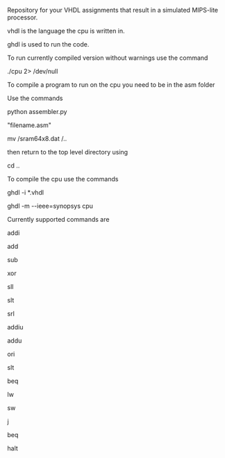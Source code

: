 Repository for your VHDL assignments that result in a
simulated MIPS-lite processor.


vhdl is the language the cpu is written in.

ghdl is used to run the code.


To run currently compiled version without warnings use the command 

./cpu 2> /dev/null


To compile a program to run on the cpu you need to be in the asm folder

Use the commands

python assembler.py

"filename.asm"

mv /sram64x8.dat /..

then return to the top level directory using

cd ..

To compile the cpu use the commands

ghdl -i *.vhdl

ghdl -m --ieee=synopsys cpu


Currently supported commands are

addi

add

sub

xor

sll

slt

srl

addiu

addu

ori

slt

beq

lw

sw

j

beq

halt